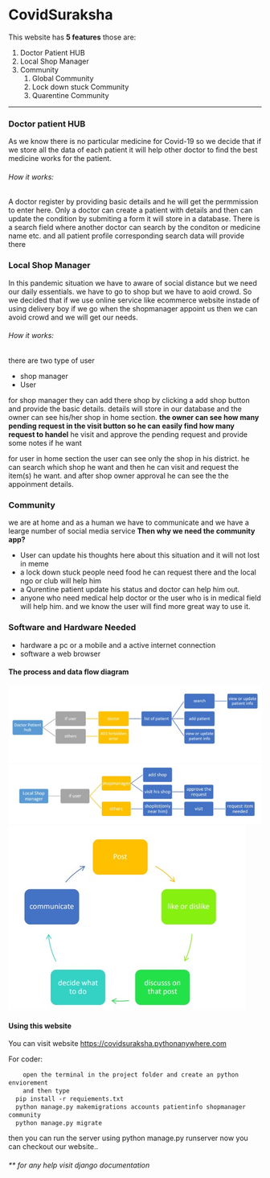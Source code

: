 # CovidSuraksha

This website has **5 features** those are:

1. Doctor Patient HUB
1. Local Shop Manager
1. Community
    1. Global Community
    1. Lock down stuck Community
    1. Quarentine Community

---

### Doctor patient HUB

As we know there is no particular medicine for Covid-19 so we decide that if we store all the data of each patient it will help other doctor to find the best medicine works for the patient.

###### How it works:

A doctor register by providing basic details and he will get the permmission to enter here. Only a doctor can create a patient with details and then can update the condition by submiting a form it will store in a database. There is a search field where another doctor can search by the conditon or medicine name etc. and all patient profile corresponding search data will provide there

### Local Shop Manager

In this pandemic situation we have to aware of social distance but we need our daily essentials. we have to go to shop but we have to aoid crowd. So we decided that if we use online service like ecommerce website instade of using delivery boy if we go when the shopmanager appoint us then we can avoid crowd and we will get our needs.

###### How it works:

there are two type of user

-   shop manager
-   User

for shop manager they can add there shop by clicking a add shop button and provide the basic details. details will store in our database and the owner can see his/her shop in home section. **the owner can see how many pending request in the visit button so he can easily find how many request to handel**
he visit and approve the pending request and provide some notes if he want

for user in home section the user can see only the shop in his district. he can search which shop he want and then he can visit and request the item(s) he want. and after shop owner approval he can see the the appoinment details.

### Community

we are at home and as a human we have to communicate and we have a learge number of social media service **Then why we need the community app?**

-   User can update his thoughts here about this situation and it will not lost in meme
-   a lock down stuck people need food he can request there and the local ngo or club will help him
-   a Qurentine patient update his status and doctor can help him out.
-   anyone who need medical help doctor or the user who is in medical field will help him.
    and we know the user will find more great way to use it.

### Software and Hardware Needed

* hardware a pc or a mobile and a active internet connection
* software a web browser


#### The process and data flow diagram

![doctor flow cart](doc.jpg)
![shop flow cart](shop.jpg)
![community flow cart](community.jpg)

#### Using this website

You can visit website https://covidsuraksha.pythonanywhere.com

For coder:

    	open the terminal in the project folder and create an python enviorement
        and then type
      pip install -r requiements.txt
      python manage.py makemigrations accounts patientinfo shopmanager community
      python manage.py migrate

then you can run the server using
python manage.py runserver
now you can checkout our website..

###### \*\* for any help visit django documentation
